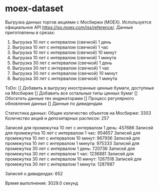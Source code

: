 # moex-dataset

Выгрузка данных торгов акциями с Мосбиржи (MOEX). Используется официальное API https://iss.moex.com/iss/reference/.
Данные приготовлены в срезах:

1) Выгрузка 10 лет с интервалом (свечкой) 1 день
2) Выгрузка 10 лет с интервалом (свечкой) 1 час
3) Выгрузка 10 лет с интервалом (свечкой) 10 минут
4) Выгрузка 10 лет с интервалом (свечкой) 1 минута
5) Выгрузка 30 лет с интервалом (свечкой) 1 день
6) Выгрузка 30 лет с интервалом (свечкой) 1 час
7) Выгрузка 30 лет с интервалом (свечкой) 10 минут
8) Выгрузка 30 лет с интервалом (свечкой) 1 минута

ToDo:
[] Добавить в выгрузку иностранные ценные бумаги, доступные на Мосбирже 
[] Добавить все остальные типы ценных бумаг
[] Обогатить данные тех индикаторами
[] Процесс регулярного обновления данных
[] Данные по дивидендам

Статистика данных:
Общее количество объектов на Мосбирже: 3303
Количество акций и депозитарных расписок: 257

Записей для промежутка 10 лет с интервалом 1 день: 457686
Записей для промежутка 10 лет с интервалом 1 час: 954657
Записей для промежутка 10 лет с интервалом 10 минут: 967936
Записей для промежутка 10 лет с интервалом 1 минута: 975333
Записей для промежутка 30 лет с интервалом 1 день: 720736
Записей для промежутка 30 лет с интервалом 1 час: 1236881
Записей для промежутка 30 лет с интервалом 10 минут: 1267518
Записей для промежутка 30 лет с интервалом 1 минута: 1287987

Записей о дивидендах: 652

Время выполнения: 3029.0 секунд